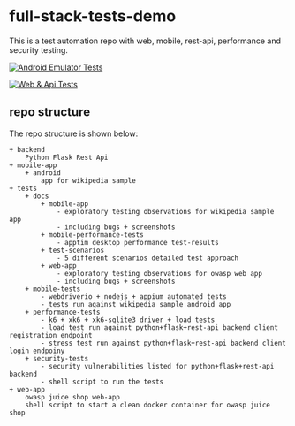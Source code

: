 # full-stack-tests-demo

This is a test automation repo with web, mobile, rest-api, performance and security testing.

[![Android Emulator Tests](https://github.com/vamsidarbhamulla/full-stack-tests-demo/actions/workflows/mobile-test.yml/badge.svg)](https://github.com/vamsidarbhamulla/full-stack-tests-demo/actions/workflows/mobile-test.yml)

[![Web & Api Tests](https://github.com/vamsidarbhamulla/full-stack-tests-demo/actions/workflows/web-test.yml/badge.svg)](https://github.com/vamsidarbhamulla/full-stack-tests-demo/actions/workflows/web-test.yml)


## repo structure 
The repo structure is shown below:
````
+ backend
    Python Flask Rest Api 
+ mobile-app
    + android 
        app for wikipedia sample    
+ tests
    + docs 
        + mobile-app
            - exploratory testing observations for wikipedia sample app
            - including bugs + screenshots
        + mobile-performance-tests
            - apptim desktop performance test-results
        + test-scenarios
            - 5 different scenarios detailed test approach 
        + web-app
            - exploratory testing observations for owasp web app
            - including bugs + screenshots
    + mobile-tests
        - webdriverio + nodejs + appium automated tests
        - tests run against wikipedia sample android app
    + performance-tests
        - k6 + xk6 + xk6-sqlite3 driver + load tests
        - load test run against python+flask+rest-api backend client registration endpoint
        - stress test run against python+flask+rest-api backend client login endpoiny 
    + security-tests 
        - security vulnerabilities listed for python+flask+rest-api backend
        - shell script to run the tests 
+ web-app
    owasp juice shop web-app
    shell script to start a clean docker container for owasp juice shop
````

